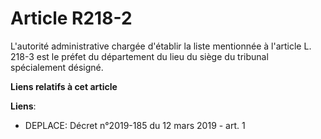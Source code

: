 # Article R218-2

L'autorité administrative chargée d'établir la liste mentionnée à l'article L. 218-3 est le préfet du département du lieu du
siège du tribunal spécialement désigné.

**Liens relatifs à cet article**

**Liens**:

  - DEPLACE: Décret n°2019-185 du 12 mars 2019 - art. 1
